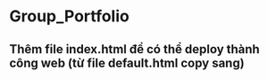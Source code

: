 # Group_Portfolio

## Thêm file index.html để có thể deploy thành công web (từ file default.html copy sang)
